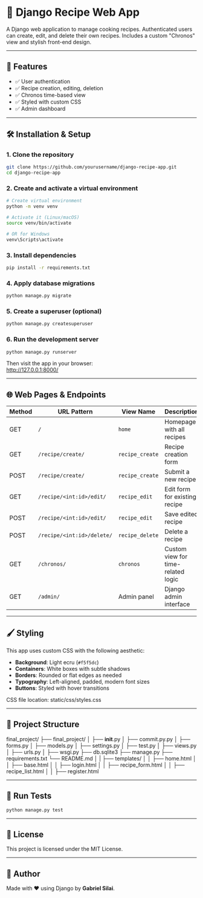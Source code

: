 # 🍲 Django Recipe Web App

A Django web application to manage cooking recipes. Authenticated users can create, edit, and delete their own recipes. Includes a custom "Chronos" view and stylish front-end design.

---

## 🚀 Features

- ✅ User authentication
- ✅ Recipe creation, editing, deletion
- ✅ Chronos time-based view
- ✅ Styled with custom CSS
- ✅ Admin dashboard

---

## 🛠 Installation & Setup

### 1. Clone the repository

```bash
git clone https://github.com/yourusername/django-recipe-app.git
cd django-recipe-app
```

### 2. Create and activate a virtual environment

```bash
# Create virtual environment
python -m venv venv

# Activate it (Linux/macOS)
source venv/bin/activate

# OR for Windows
venv\Scripts\activate
```

### 3. Install dependencies

```bash
pip install -r requirements.txt
```

### 4. Apply database migrations

```bash
python manage.py migrate
```

### 5. Create a superuser (optional)

```bash
python manage.py createsuperuser
```

### 6. Run the development server

```bash
python manage.py runserver
```

Then visit the app in your browser:  
http://127.0.0.1:8000/

---

## 🌐 Web Pages & Endpoints

| Method | URL Pattern                   | View Name        | Description                          |
|--------|-------------------------------|------------------|--------------------------------------|
| GET    | `/`                           | `home`           | Homepage with all recipes            |
| GET    | `/recipe/create/`             | `recipe_create`  | Recipe creation form                 |
| POST   | `/recipe/create/`             | `recipe_create`  | Submit a new recipe                  |
| GET    | `/recipe/<int:id>/edit/`      | `recipe_edit`    | Edit form for existing recipe        |
| POST   | `/recipe/<int:id>/edit/`      | `recipe_edit`    | Save edited recipe                   |
| POST   | `/recipe/<int:id>/delete/`    | `recipe_delete`  | Delete a recipe                      |
| GET    | `/chronos/`                   | `chronos`        | Custom view for time-related logic   |
| GET    | `/admin/`                     | Admin panel      | Django admin interface               |

---

## 🖌 Styling

This app uses custom CSS with the following aesthetic:

- **Background**: Light ecru (`#f5f5dc`)
- **Containers**: White boxes with subtle shadows
- **Borders**: Rounded or flat edges as needed
- **Typography**: Left-aligned, padded, modern font sizes
- **Buttons**: Styled with hover transitions

CSS file location:
static/css/styles.css

---

## 📁 Project Structure

final_project/
├── final_project/
│   ├── __init__.py
│   ├── commit.py.py
│   ├── forms.py
│   ├── models.py
│   ├── settings.py
│   ├── test.py
│   ├── views.py
│   ├── urls.py
│   ├── wsgi.py
├── db.sqlite3
├── manage.py
├── requirements.txt
└── README.md
│   |  ├── templates/
│   │       ├── home.html
│   │       ├── base.html
│   │       ├── login.html
│   │       ├── recipe_form.html
│   │       ├── recipe_list.html
│   │       ├── register.html

---

## 🧪 Run Tests

```bash
python manage.py test
```

---

## 📜 License

This project is licensed under the MIT License.

---

## 👤 Author

Made with ❤️ using Django by **Gabriel Silai**.
